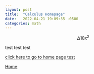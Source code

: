 ```yaml
---
layout: post
title:  "Calculus Homepage"
date:   2022-04-21 19:09:35 -0500
categories: math
---
```


$$\Delta 10x^2$$

test test test

<a href="https://nickgauth.github.io/pain/">click here to go to home page test</a>

[Home][homelink]

[homelink]: https://nickgauth.github.io/pain/
